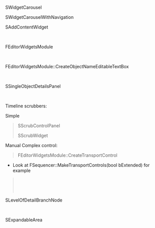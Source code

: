 SWidgetCarousel

SWidgetCarouselWithNavigation

SAddContentWidget

 

FEditorWidgetsModule

 

FEditorWidgetsModule::CreateObjectNameEditableTextBox

 

SSingleObjectDetailsPanel

 

Timeline scrubbers:

Simple

> SScrubControlPanel
>
> SScrubWidget

Manual Complex control:

> FEditorWidgetsModule::CreateTransportControl

-   Look at FSequencer::MakeTransportControls(bool bExtended) for example

>  
>
>  

SLevelOfDetailBranchNode

 

SExpandableArea
